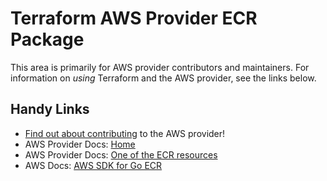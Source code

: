 # Terraform AWS Provider ECR Package

This area is primarily for AWS provider contributors and maintainers. For information on _using_ Terraform and the AWS provider, see the links below.


## Handy Links

* [Find out about contributing](../../../docs/contributing) to the AWS provider!
* AWS Provider Docs: [Home](https://registry.terraform.io/providers/hashicorp/aws/latest/docs)
* AWS Provider Docs: [One of the ECR resources](https://registry.terraform.io/providers/hashicorp/aws/latest/docs/resources/ecr_lifecycle_policy)
* AWS Docs: [AWS SDK for Go ECR](https://docs.aws.amazon.com/sdk-for-go/api/service/ecr/)
